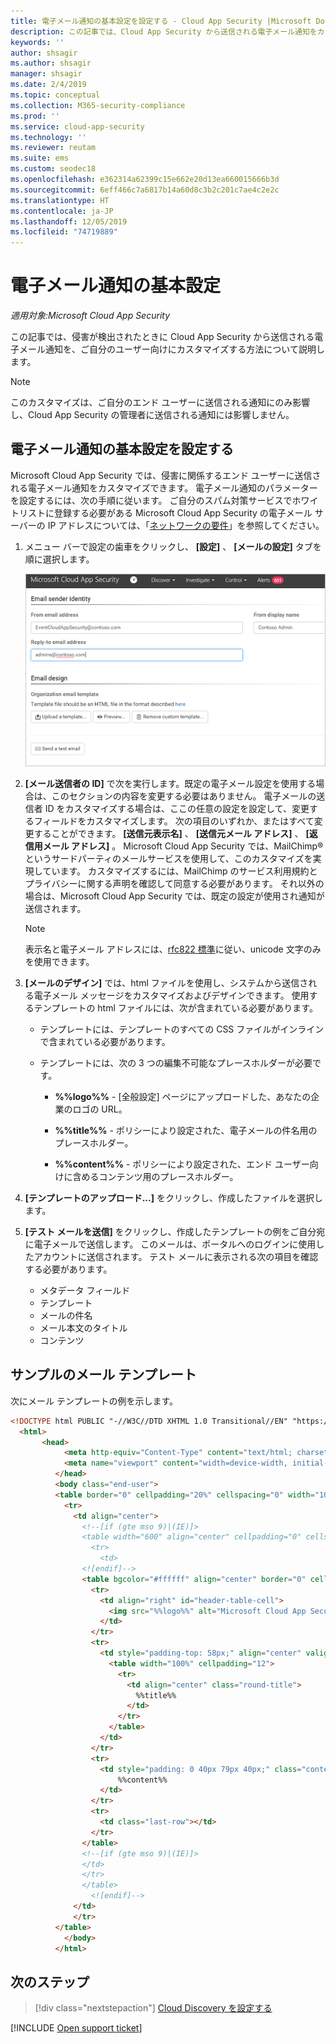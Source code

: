 ```yaml
---
title: 電子メール通知の基本設定を設定する - Cloud App Security |Microsoft Docs
description: この記事では、Cloud App Security から送信される電子メール通知をカスタマイズする方法について説明します。
keywords: ''
author: shsagir
ms.author: shsagir
manager: shsagir
ms.date: 2/4/2019
ms.topic: conceptual
ms.collection: M365-security-compliance
ms.prod: ''
ms.service: cloud-app-security
ms.technology: ''
ms.reviewer: reutam
ms.suite: ems
ms.custom: seodec18
ms.openlocfilehash: e362314a62399c15e662e20d13ea660015666b3d
ms.sourcegitcommit: 6eff466c7a6817b14a60d8c3b2c201c7ae4c2e2c
ms.translationtype: HT
ms.contentlocale: ja-JP
ms.lasthandoff: 12/05/2019
ms.locfileid: "74719889"
---
```

# <a name="email-notification-preferences"></a>電子メール通知の基本設定

*適用対象:Microsoft Cloud App Security*

この記事では、侵害が検出されたときに Cloud App Security から送信される電子メール通知を、ご自分のユーザー向けにカスタマイズする方法について説明します。

> [!NOTE]
> このカスタマイズは、ご自分のエンド ユーザーに送信される通知にのみ影響し、Cloud App Security の管理者に送信される通知には影響しません。

## <a name="set-email-notification-preferences"></a><a name="mailsettings"></a> 電子メール通知の基本設定を設定する

 Microsoft Cloud App Security では、侵害に関係するエンド ユーザーに送信される電子メール通知をカスタマイズできます。 電子メール通知のパラメーターを設定するには、次の手順に従います。 ご自分のスパム対策サービスでホワイトリストに登録する必要がある Microsoft Cloud App Security の電子メール サーバーの IP アドレスについては、「[ネットワークの要件](network-requirements.md)」を参照してください。

1. メニュー バーで設定の歯車をクリックし、 **[設定]** 、 **[メールの設定]** タブを順に選択します。

    ![メールの設定](media/mail-settings-config.png)

2. **[メール送信者の ID]** で次を実行します。既定の電子メール設定を使用する場合は、このセクションの内容を変更する必要はありません。 電子メールの送信者 ID をカスタマイズする場合は、ここの任意の設定を設定して、変更するフィールドをカスタマイズします。 次の項目のいずれか、またはすべて変更することができます。 **[送信元表示名]** 、 **[送信元メール アドレス]** 、 **[返信用メール アドレス]** 。 Microsoft Cloud App Security では、MailChimp®というサードパーティのメールサービスを使用して、このカスタマイズを実現しています。 カスタマイズするには、MailChimp のサービス利用規約とプライバシーに関する声明を確認して同意する必要があります。 それ以外の場合は、Microsoft Cloud App Security では、既定の設定が使用され通知が送信されます。

    > [!NOTE]
    > 表示名と電子メール アドレスには、[rfc822 標準](https://www.rfc-editor.org/rfc/rfc822.txt)に従い、unicode 文字のみを使用できます。

3. **[メールのデザイン]** では、html ファイルを使用し、システムから送信される電子メール メッセージをカスタマイズおよびデザインできます。 使用するテンプレートの html ファイルには、次が含まれている必要があります。

    - テンプレートには、テンプレートのすべての CSS ファイルがインラインで含まれている必要があります。

    - テンプレートには、次の 3 つの編集不可能なプレースホルダーが必要です。

        - **%%logo%%** - [全般設定] ページにアップロードした、あなたの企業のロゴの URL。

        - **%%title%%** - ポリシーにより設定された、電子メールの件名用のプレースホルダー。

        - **%%content%%** - ポリシーにより設定された、エンド ユーザー向けに含めるコンテンツ用のプレースホルダー。

4. **[テンプレートのアップロード...]** をクリックし、作成したファイルを選択します。

5. **[テスト メールを送信]** をクリックし、作成したテンプレートの例をご自分宛に電子メールで送信します。 このメールは、ポータルへのログインに使用したアカウントに送信されます。 テスト メールに表示される次の項目を確認する必要があります。
    - メタデータ フィールド
    - テンプレート
    - メールの件名
    - メール本文のタイトル
    - コンテンツ

## <a name="sample-email-template"></a>サンプルのメール テンプレート

次にメール テンプレートの例を示します。

```html
<!DOCTYPE html PUBLIC "-//W3C//DTD XHTML 1.0 Transitional//EN" "https://www.w3.org/TR/xhtml1/DTD/xhtml1-transitional.dtd">
  <html>
       <head>
            <meta http-equiv="Content-Type" content="text/html; charset=UTF-8"/>
            <meta name="viewport" content="width=device-width, initial-scale=1.0"/>
          </head>
          <body class="end-user">
          <table border="0" cellpadding="20%" cellspacing="0" width="100%" id="background-table">
            <tr>
              <td align="center">
                <!--[if (gte mso 9)|(IE)]>
                <table width="600" align="center" cellpadding="0" cellspacing="0" border="0">
                  <tr>
                    <td>
                <![endif]-->
                <table bgcolor="#ffffff" align="center" border="0" cellpadding="0" cellspacing="0" style="padding-bottom: 40px;" id="container-table">
                  <tr>
                    <td align="right" id="header-table-cell">
                      <img src="%%logo%%" alt="Microsoft Cloud App Security" id="org-logo" />
                    </td>
                  </tr>
                  <tr>
                    <td style="padding-top: 58px;" align="center" valign="top">
                      <table width="100%" cellpadding="12">
                        <tr>
                          <td align="center" class="round-title">
                            %%title%%
                          </td>
                        </tr>
                      </table>
                    </td>
                  </tr>
                  <tr>
                    <td style="padding: 0 40px 79px 40px;" class="content-table-cell" align="left" valign="top">
                        %%content%%
                    </td>
                  </tr>
                  <tr>
                    <td class="last-row"></td>
                  </tr>
                </table>
                <!--[if (gte mso 9)|(IE)]>
                </td>
                </tr>
                </table>
                  <![endif]-->
              </td>
              </tr>
          </table>
            </body>
          </html>
```

## <a name="next-steps"></a>次のステップ

> [!div class="nextstepaction"]
> [Cloud Discovery を設定する](set-up-cloud-discovery.md)

[!INCLUDE [Open support ticket](includes/support.md)]
